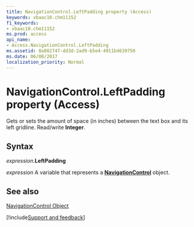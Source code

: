 ```yaml
---
title: NavigationControl.LeftPadding property (Access)
keywords: vbaac10.chm11152
f1_keywords:
- vbaac10.chm11152
ms.prod: access
api_name:
- Access.NavigationControl.LeftPadding
ms.assetid: 0a082747-dd3d-2ad9-b5e4-4911bd639750
ms.date: 06/08/2017
localization_priority: Normal
---
```



# NavigationControl.LeftPadding property (Access)

Gets or sets the amount of space (in inches) between the text box and its left gridline. Read/write  **Integer**.


## Syntax

_expression_.**LeftPadding**

_expression_ A variable that represents a **[NavigationControl](Access.NavigationControl.md)** object.


## See also


[NavigationControl Object](Access.NavigationControl.md)

[!include[Support and feedback](~/includes/feedback-boilerplate.md)]